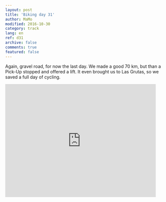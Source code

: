 ```yaml
---   
layout: post 
title: 'Biking day 31'  
author: MaMo 
modified: 2016-10-30
category: track 
lang: en 
ref: d31
archive: false 
comments: true 
featured: false 
--- 
```


 Again, gravel road, for now the last day. We made a good 70 km, but than a Pick-Up stopped and offered a lift. It even brought us to Las Grutas, so we saved a full day of cycling. 

<iframe width='480' height='360' src='http://track-kit.net/maps_s3/?v=embed&track=231943.gpx' frameborder='0' allowfullscreen></iframe>
